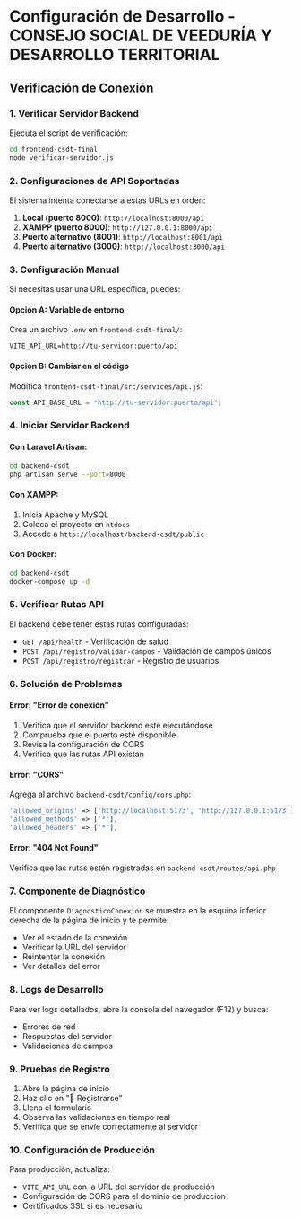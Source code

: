 # Configuración de Desarrollo - CONSEJO SOCIAL DE VEEDURÍA Y DESARROLLO TERRITORIAL

## Verificación de Conexión

### 1. Verificar Servidor Backend

Ejecuta el script de verificación:
```bash
cd frontend-csdt-final
node verificar-servidor.js
```

### 2. Configuraciones de API Soportadas

El sistema intenta conectarse a estas URLs en orden:

1. **Local (puerto 8000)**: `http://localhost:8000/api`
2. **XAMPP (puerto 8000)**: `http://127.0.0.1:8000/api`
3. **Puerto alternativo (8001)**: `http://localhost:8001/api`
4. **Puerto alternativo (3000)**: `http://localhost:3000/api`

### 3. Configuración Manual

Si necesitas usar una URL específica, puedes:

#### Opción A: Variable de entorno
Crea un archivo `.env` en `frontend-csdt-final/`:
```env
VITE_API_URL=http://tu-servidor:puerto/api
```

#### Opción B: Cambiar en el código
Modifica `frontend-csdt-final/src/services/api.js`:
```javascript
const API_BASE_URL = 'http://tu-servidor:puerto/api';
```

### 4. Iniciar Servidor Backend

#### Con Laravel Artisan:
```bash
cd backend-csdt
php artisan serve --port=8000
```

#### Con XAMPP:
1. Inicia Apache y MySQL
2. Coloca el proyecto en `htdocs`
3. Accede a `http://localhost/backend-csdt/public`

#### Con Docker:
```bash
cd backend-csdt
docker-compose up -d
```

### 5. Verificar Rutas API

El backend debe tener estas rutas configuradas:
- `GET /api/health` - Verificación de salud
- `POST /api/registro/validar-campos` - Validación de campos únicos
- `POST /api/registro/registrar` - Registro de usuarios

### 6. Solución de Problemas

#### Error: "Error de conexión"
1. Verifica que el servidor backend esté ejecutándose
2. Comprueba que el puerto esté disponible
3. Revisa la configuración de CORS
4. Verifica que las rutas API existan

#### Error: "CORS"
Agrega al archivo `backend-csdt/config/cors.php`:
```php
'allowed_origins' => ['http://localhost:5173', 'http://127.0.0.1:5173'],
'allowed_methods' => ['*'],
'allowed_headers' => ['*'],
```

#### Error: "404 Not Found"
Verifica que las rutas estén registradas en `backend-csdt/routes/api.php`

### 7. Componente de Diagnóstico

El componente `DiagnosticoConexion` se muestra en la esquina inferior derecha de la página de inicio y te permite:
- Ver el estado de la conexión
- Verificar la URL del servidor
- Reintentar la conexión
- Ver detalles del error

### 8. Logs de Desarrollo

Para ver logs detallados, abre la consola del navegador (F12) y busca:
- Errores de red
- Respuestas del servidor
- Validaciones de campos

### 9. Pruebas de Registro

1. Abre la página de inicio
2. Haz clic en "👤 Registrarse"
3. Llena el formulario
4. Observa las validaciones en tiempo real
5. Verifica que se envíe correctamente al servidor

### 10. Configuración de Producción

Para producción, actualiza:
- `VITE_API_URL` con la URL del servidor de producción
- Configuración de CORS para el dominio de producción
- Certificados SSL si es necesario
